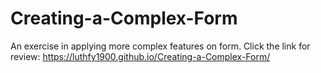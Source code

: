 # Creating-a-Complex-Form
An exercise in applying more complex features on form. Click the link for review: https://luthfy1900.github.io/Creating-a-Complex-Form/
